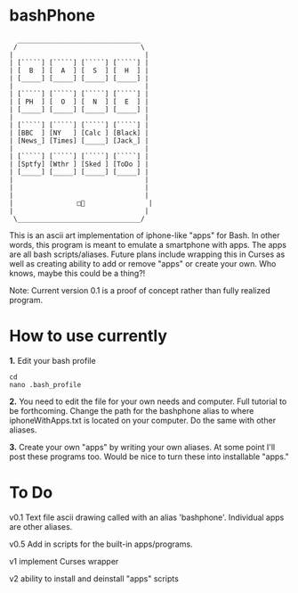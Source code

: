 bashPhone
=========
      _______________________________
     /                               \
    |                                 |       
    | [`````] [`````] [`````] [`````] |       
    | [  B  ] [  A  ] [  S  ] [  H  ] |       
    | [_____] [_____] [_____] [_____] |       
    |                                 |       
    | [`````] [`````] [`````] [`````] |       
    | [ PH  ] [  O  ] [  N  ] [  E  ] |       
    | [_____] [_____] [_____] [_____] |       
    |                                 |       
    | [`````] [`````] [`````] [`````] |       
    | [BBC  ] [NY   ] [Calc ] [Black] |       
    | [News_] [Times] [_____] [Jack_] |       
    |                                 |       
    | [`````] [`````] [`````] [`````] |       
    | [Sptfy] [Wthr ] [Sked ] [ToDo ] |       
    | [_____] [_____] [_____] [_____] |       
    |                                 |       
    |                                 |       
    |                                 |
    |                □⃝                |
    |                                 |
     \_______________________________/

This is an ascii art implementation of iphone-like "apps" for Bash. In other words, this program is meant to emulate a smartphone with apps. The apps are all bash scripts/aliases. Future plans include wrapping this in Curses as well as creating ability to add or remove "apps" or create your own. Who knows, maybe this could be a thing?!

Note: Current version 0.1 is a proof of concept rather than fully realized program.

How to use currently
===================
**1.**  Edit your bash profile

    cd
    nano .bash_profile

**2.**  You need to edit the file for your own needs and computer. Full tutorial to be forthcoming.
Change the path for the bashphone alias to where iphoneWithApps.txt is located on your computer.
Do the same with other aliases.

**3.**  Create your own "apps" by writing your own aliases. At some point I'll post these programs too. Would be nice to turn these into installable "apps."
 
To Do
=====
v0.1 Text file ascii drawing called with an alias 'bashphone'. Individual apps are other aliases.

v0.5 Add in scripts for the built-in apps/programs.

v1 implement Curses wrapper

v2 ability to install and deinstall "apps" scripts
